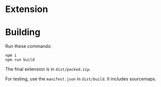# Extension

# Building

Run these commands:
```
npm i
npm run build
```
The final extension is in `dist/packed.zip`.

For testing, use the `manifest.json` in `dist/build`. It includes sourcemaps.
